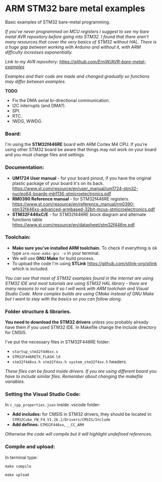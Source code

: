 # ARM STM32 bare metal examples
 
Basic examples of STM32 bare-metal programming. 

*If you've never programmed on MCU registers I suggest to see my bare metal AVR repository before going into STM32. I found that there aren't many resources that cover the very basics of STM32 without HAL. There is a huge gap between working with Arduino and without it, with ARM difficulty increases exponentially.*

*Link to my AVR repository: https://github.com/ErniW/AVR-bare-metal-examples*

*Examples and their code are made and changed gradually so functions may differ between examples.*

**TODO**
- Fix the DMA serial bi-directional communication.
- I2C interrupts (and DMA?).
- SPI.
- RTC.
- IWDG, WWDG.

### Board:
I'm using the **STM32f446RE** board with ARM Cortex M4 CPU. If you're using other STM32 board be aware that things may not work on your board and you must change files and settings.

### Documentation:
- **UM1724 User manual** - for your board pinout, if you have the original plastic package of your board it's on its back. https://www.st.com/resource/en/user_manual/um1724-stm32-nucleo64-boards-mb1136-stmicroelectronics.pdf
- **RM0390 Reference manual** - for STM32f446RE registers. https://www.st.com/resource/en/reference_manual/rm0390-stm32f446xx-advanced-armbased-32bit-mcus-stmicroelectronics.pdf
- **STM32F446xC/E** - for STM32f446RE block diagram and alternate functions table https://www.st.com/resource/en/datasheet/stm32f446re.pdf


### Toolchain:
- **Make sure you've installed ARM toolchain.** To check if everything is ok type `arm-none-eabi-gcc -v` in your terminal.
- We will use **GNU Make** for build process.
- To upload the code I'm using **STLink** https://github.com/stlink-org/stlink which is included.

*You can see that most of STM32 examples found in the internet are using STM32 IDE and most tutorials are using STM32 HAL library - there are many reasons to not use it so I will work with ARM toolchain and Visual Studio Code. More complex builds are using CMake instead of GNU Make but I want to stay with the basics so you can follow along.*

### Folder structure & libraries.
**You need to download the STM32 drivers** unless you probably already have them if you used STM32 IDE. In Makefile change the include directory for CMSIS.

I've put the necessary files in STM32F446RE folder:
- `startup_stm32f446xx.s`
- `STM32F446RETX_FLASH.ld`
- `stm32f446xx.h stm32f4xx.h system_stm32f4xx.h` headers.

*These files can be found inside drivers. If you are using different board you have to include similar files. Remember about changing the makefile variables.*

### Setting the Visual Studio Code:
In `c_cpp_properties.json` inside .vscode folder:
- **Add includes:** for CMSIS in STM32 drivers, they should be located in: `STM32Cube_FW_F4_V1.26.1/Drivers/CMSIS/Include`
- **Add defines:**  `STM32F446xx`, `__CC_ARM`

*Otherwise the code will compile but it will highlight undefined references.*

### Compile and upload:
In terminal type:

`make compile`

`make upload`

